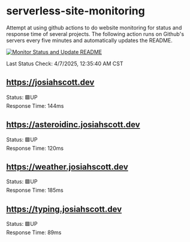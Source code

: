 # serverless-site-monitoring
Attempt at using github actions to do website monitoring for status and response time of several projects. The following action runs on Github's servers every five minutes and automatically updates the README.  

[![Monitor Status and Update README](https://github.com/JosiahSco/serverless-site-monitoring/actions/workflows/monitor.yaml/badge.svg)](https://github.com/JosiahSco/serverless-site-monitoring/actions/workflows/monitor.yaml)

Last Status Check: 4/7/2025, 12:35:40 AM CST

## https://josiahscott.dev
Status: 🟩UP  
Response Time: 144ms

## https://asteroidinc.josiahscott.dev
Status: 🟩UP  
Response Time: 120ms

## https://weather.josiahscott.dev
Status: 🟩UP  
Response Time: 185ms

## https://typing.josiahscott.dev
Status: 🟩UP  
Response Time: 89ms

